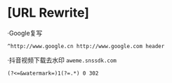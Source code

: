 # [URL Rewrite]
·Google复写
```
^http://www.google.cn http://www.google.com header
```
·抖音视频下载去水印 `aweme.snssdk.com` 
```
(?<=&watermark=)1(?=.*) 0 302
```
